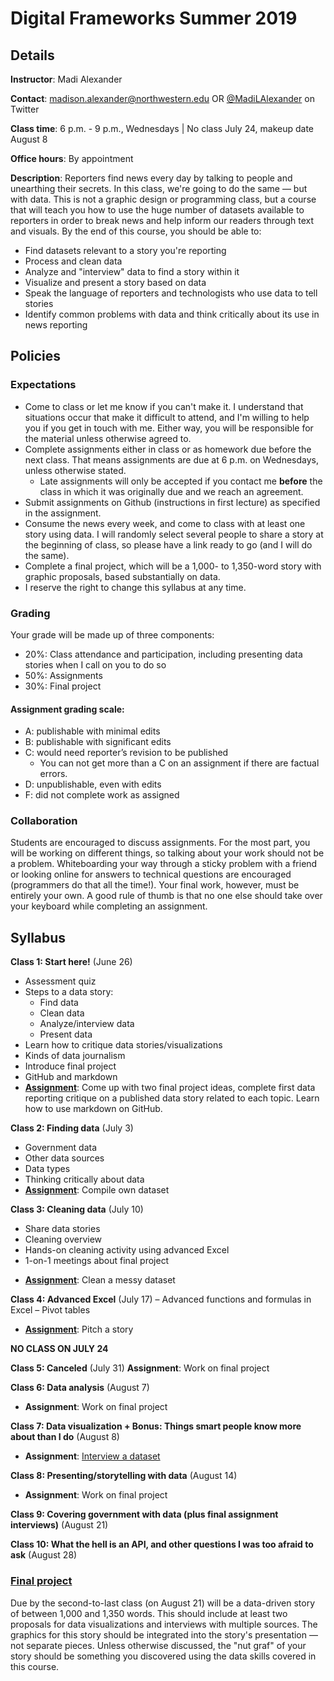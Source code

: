 # Digital Frameworks Summer 2019

## Details

**Instructor**: Madi Alexander

**Contact**: madison.alexander@northwestern.edu OR [@MadiLAlexander](http://www.twitter.com/MadiLAlexander) on Twitter

**Class time**: 6 p.m. - 9 p.m., Wednesdays | No class July 24, makeup date August 8

**Office hours**: By appointment

**Description**: Reporters find news every day by talking to people and unearthing their secrets. In this class, we're going to do the same — but with data. This is not a graphic design or programming class, but a course that will teach you how to use the huge number of datasets available to reporters in order to break news and help inform our readers through text and visuals. By the end of this course, you should be able to:

* Find datasets relevant to a story you're reporting
* Process and clean data
* Analyze and "interview" data to find a story within it
* Visualize and present a story based on data
* Speak the language of reporters and technologists who use data to tell stories
* Identify common problems with data and think critically about its use in news reporting

## Policies

### Expectations

* Come to class or let me know if you can't make it. I understand that situations occur that make it difficult to attend, and I'm willing to help you if you get in touch with me. Either way, you will be responsible for the material unless otherwise agreed to.
* Complete assignments either in class or as homework due before the next class. That means assignments are due at 6 p.m. on Wednesdays, unless otherwise stated.
   * Late assignments will only be accepted if you contact me **before** the class in which it was originally due and we reach an agreement. 
* Submit assignments on Github (instructions in first lecture) as specified in the assignment.
* Consume the news every week, and come to class with at least one story using data. I will randomly select several people to share a story at the beginning of class, so please have a link ready to go (and I will do the same). 
* Complete a final project, which will be a 1,000- to 1,350-word story with graphic proposals, based substantially on data. 
* I reserve the right to change this syllabus at any time.


### Grading

Your grade will be made up of three components:

* 20%: Class attendance and participation, including presenting data stories when I call on you to do so
* 50%: Assignments
* 30%: Final project

#### Assignment grading scale:
* A: publishable with minimal edits
* B: publishable with significant edits
* C: would need reporter’s revision to be published
   * You can not get more than a C on an assignment if there are factual errors.
* D: unpublishable, even with edits 
* F: did not complete work as assigned

### Collaboration

Students are encouraged to discuss assignments. For the most part, you will be working on different things, so talking about your work should not be a problem. Whiteboarding your way through a sticky problem with a friend or looking online for answers to technical questions are encouraged (programmers do that all the time!). Your final work, however, must be entirely your own. A good rule of thumb is that no one else should take over your keyboard while completing an assignment.

## Syllabus

**Class 1: Start here!** (June 26)
* Assessment quiz
* Steps to a data story:
   * Find data
   * Clean data
   * Analyze/interview data
   * Present data
* Learn how to critique data stories/visualizations
* Kinds of data journalism
* Introduce final project
* GitHub and markdown
* **[Assignment](https://github.com/mlalexander/digitalframeworks-summer2019/blob/master/class1/assignment.md)**: Come up with two final project ideas, complete first data reporting critique on a published data story related to each topic. Learn how to use markdown on GitHub.

**Class 2: Finding data** (July 3)
* Government data
* Other data sources
* Data types
* Thinking critically about data
* **[Assignment](https://github.com/mlalexander/digitalframeworks-summer2019/tree/master/class2)**: Compile own dataset

**Class 3: Cleaning data** (July 10)
- Share data stories
- Cleaning overview
- Hands-on cleaning activity using advanced Excel
- 1-on-1 meetings about final project
* **[Assignment](https://github.com/mlalexander/digitalframeworks-summer2019/blob/master/class3/assignment3.md)**: Clean a messy dataset

**Class 4: Advanced Excel** (July 17)
– Advanced functions and formulas in Excel
– Pivot tables
* **[Assignment](https://github.com/mlalexander/digitalframeworks-summer2019/blob/master/class4/assignment4.md)**: Pitch a story

**NO CLASS ON JULY 24**

**Class 5: Canceled** (July 31)
**Assignment**: Work on final project

**Class 6: Data analysis** (August 7)
* **Assignment**: Work on final project

**Class 7: Data visualization + Bonus: Things smart people know more about than I do** (August 8)
* **Assignment**: [Interview a dataset](https://github.com/mlalexander/digitalframeworks-summer2019/blob/master/class7/assignment5.md)

**Class 8: Presenting/storytelling with data** (August 14)
* **Assignment**: Work on final project

**Class 9: Covering government with data (plus final assignment interviews)** (August 21)

**Class 10: What the hell is an API, and other questions I was too afraid to ask** (August 28)

### [Final project](https://github.com/mlalexander/digitalframeworks-summer2019/blob/master/documents/finalproject.md)

Due by the second-to-last class (on August 21) will be a data-driven story of between 1,000 and 1,350 words. This should include at least two proposals for data visualizations and interviews with multiple sources. The graphics for this story should be integrated into the story's presentation — not separate pieces. Unless otherwise discussed, the "nut graf" of your story should be something you discovered using the data skills covered in this course. 
